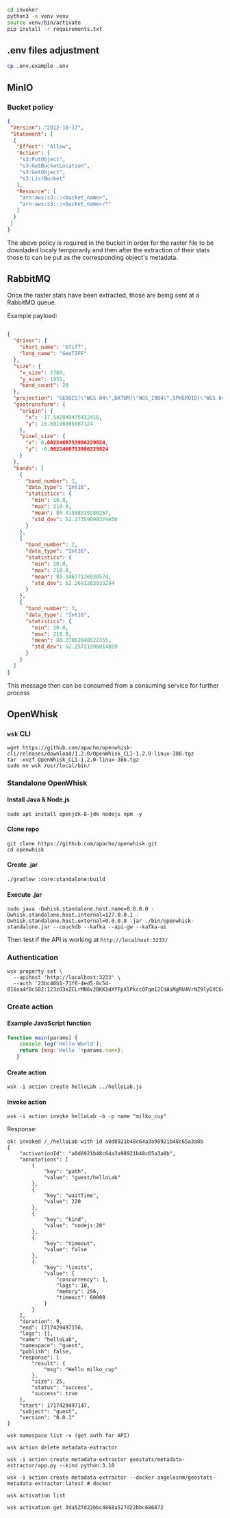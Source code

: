 ```bash
cd invoker 
python3 -m venv venv
source venv/bin/activate
pip install -r requirements.txt
```

## .env files adjustment
```bash
cp .env.example .env
```

## MinIO

### Bucket policy

```json
{
 "Version": "2012-10-17",
 "Statement": [
  {
   "Effect": "Allow",
   "Action": [
    "s3:PutObject",
    "s3:GetBucketLocation",
    "s3:GetObject",
    "s3:ListBucket"
   ],
   "Resource": [
    "arn:aws:s3:::<bucket_name>",
    "arn:aws:s3:::<bucket_name>/*"
   ]
  }
 ]
}
```

The above policy is required in the bucket in order for the raster file to be downladed localy temporarily and then after the extraction of their stats those to can be put as the corresponding object's metadata.

## RabbitMQ

Once the raster stats have been extracted, those are being sent at a RabbitMQ queue.

Example payload:

```json

{
  "driver": {
    "short_name": "GTiff",
    "long_name": "GeoTIFF"
  },
  "size": {
    "x_size": 2760,
    "y_size": 1951,
    "band_count": 20
  },
  "projection": "GEOGCS[\"WGS 84\",DATUM[\"WGS_1984\",SPHEROID[\"WGS 84\",6378137,298.257223563,AUTHORITY[\"EPSG\",\"7030\"]],AUTHORITY[\"EPSG\",\"6326\"]],PRIMEM[\"Greenwich\",0,AUTHORITY[\"EPSG\",\"8901\"]],UNIT[\"degree\",0.0174532925199433,AUTHORITY[\"EPSG\",\"9122\"]],AXIS[\"Latitude\",NORTH],AXIS[\"Longitude\",EAST],AUTHORITY[\"EPSG\",\"4326\"]]",
  "geotransform": {
    "origin": {
      "x": -17.542849475432416,
      "y": 16.69196085087124
    },
    "pixel_size": {
      "x": 0.0022460753986229824,
      "y": -0.0022460753986229824
    }
  },
  "bands": [
    {
      "band_number": 1,
      "data_type": "Int16",
      "statistics": {
        "min": 10.0,
        "max": 210.0,
        "mean": 80.41588319280257,
        "std_dev": 52.27359099374456
      }
    },
    {
      "band_number": 2,
      "data_type": "Int16",
      "statistics": {
        "min": 10.0,
        "max": 210.0,
        "mean": 80.34677136930574,
        "std_dev": 52.2691263933284
      }
    },
    {
      "band_number": 3,
      "data_type": "Int16",
      "statistics": {
        "min": 10.0,
        "max": 210.0,
        "mean": 80.27062848522355,
        "std_dev": 52.25721996014859
      }
    }
  ]
}

```

This message then can be consumed from a consuming service for further process

## OpenWhisk

### `wsk` CLI

```
wget https://github.com/apache/openwhisk-cli/releases/download/1.2.0/OpenWhisk_CLI-1.2.0-linux-386.tgz
tar -xvzf OpenWhisk_CLI-1.2.0-linux-386.tgz 
sudo mv wsk /usr/local/bin/
```

### Standalone OpenWhisk


#### Install Java & Node.js
```
sudo apt install openjdk-8-jdk nodejs npm -y
```

#### Clone repo
```
git clone https://github.com/apache/openwhisk.git 
cd openwhisk 
```

#### Create .jar
```
./gradlew :core:standalone:build
```

#### Execute .jar
```
sudo java -Dwhisk.standalone.host.name=0.0.0.0 -Dwhisk.standalone.host.internal=127.0.0.1 -Dwhisk.standalone.host.external=0.0.0.0 -jar ./bin/openwhisk-standalone.jar --couchdb --kafka --api-gw --kafka-ui
```

Then test if the API is working at `http://localhost:3233/`

### Authentication
```
wsk property set \
  --apihost 'http://localhost:3233' \
  --auth '23bc46b1-71f6-4ed5-8c54-816aa4f8c502:123zO3xZCLrMN6v2BKK1dXYFpXlPkccOFqm12CdAsMgRU4VrNZ9lyGVCGuMDGIwP'
```

### Create action

#### Example JavaScript function

```js
function main(params) {
    console.log('Hello World');
    return {msg:'Hello '+params.name};
   }
```

#### Create action
```
wsk -i action create helloLab ../helloLab.js
```

#### Invoke action
```
wsk -i action invoke helloLab -b -p name "milko_cup"
```
Response:
```
ok: invoked /_/helloLab with id a0d8921b48c64a3a98921b48c65a3a8b
{
    "activationId": "a0d8921b48c64a3a98921b48c65a3a8b",
    "annotations": [
        {
            "key": "path",
            "value": "guest/helloLab"
        },
        {
            "key": "waitTime",
            "value": 220
        },
        {
            "key": "kind",
            "value": "nodejs:20"
        },
        {
            "key": "timeout",
            "value": false
        },
        {
            "key": "limits",
            "value": {
                "concurrency": 1,
                "logs": 10,
                "memory": 256,
                "timeout": 60000
            }
        }
    ],
    "duration": 9,
    "end": 1717429497156,
    "logs": [],
    "name": "helloLab",
    "namespace": "guest",
    "publish": false,
    "response": {
        "result": {
            "msg": "Hello milko_cup"
        },
        "size": 25,
        "status": "success",
        "success": true
    },
    "start": 1717429497147,
    "subject": "guest",
    "version": "0.0.1"
}
```

```
wsk namespace list -v (get auth for API)

wsk action delete metadata-extractor

wsk -i action create metadata-extractor geostats/metadata-extractor/app.py --kind python:3.10

wsk -i action create metadata-extractor --docker angelosnm/geostats-metadata-extractor:latest # docker

wsk activation list

wsk activation get 3da527d22bbc4868a527d22bbc686872

```
